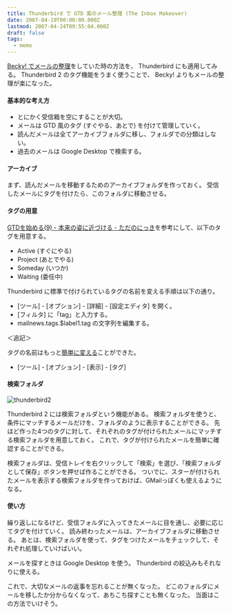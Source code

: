 ```yaml
---
title: Thunderbird で GTD 風のメール整理 (The Inbox Makeover)
date: 2007-04-19T00:00:00.000Z
lastmod: 2007-04-24T09:55:04.000Z
draft: false
tags:
  - memo
---
```


[Becky! でメールの整理](/posts/20060105/p01)をしていた時の方法を、 Thunderbird にも適用してみる。 Thunderbird 2 のタグ機能をうまく使うことで、 Becky! よりもメールの整理が楽になった。

#### 基本的な考え方

- とにかく受信箱を空にすることが大切。
- メールは GTD 風のタグ (すぐやる、あとで) を付けて管理していく。
- 読んだメールは全てアーカイブフォルダに移し、フォルダでの分類はしない。
- 過去のメールは Google Desktop で検索する。

#### アーカイブ

まず、読んだメールを移動するためのアーカイブフォルダを作っておく。 受信したメールにタグを付けたら、このフォルダに移動させる。

#### タグの用意

[GTDを始める(9) - 本来の姿に近づける - ただのにっき](http://sho.tdiary.net/20060903.html#p01)を参考にして、以下のタグを用意する。

- Active (すぐにやる)
- Project (あとでやる)
- Someday (いつか)
- Waiting (委任中)

Thunderbird に標準で付けられているタグの名前を変える手順は以下の通り。

- \[ツール] - \[オプション] - \[詳細] - \[設定エディタ] を開く。
- \[フィルタ] に「tag」と入力する。
- mailnews.tags.$label1.tag の文字列を編集する。

＜追記＞

タグの名前はもっと[簡単に変える](http://d.hatena.ne.jp/ryuzi_kambe/20070419/p8)ことができた。

- \[ツール] - \[オプション] - \[表示] - \[タグ]

#### 検索フォルダ

![thunderbird2](@/assets/flickr/465227848.jpg "thunderbird2")

Thunderbird 2 には検索フォルダという機能がある。 検索フォルダを使うと、条件にマッチするメールだけを、フォルダのように表示することができる。 先ほど作った4つのタグに対して、それぞれのタグが付けられたメールにマッチする検索フォルダを用意しておく。 これで、タグが付けられたメールを簡単に確認することができる。

検索フォルダは、受信トレイを右クリックして「検索」を選び、「検索フォルダとして保存」ボタンを押せば作ることができる。 ついでに、スターが付けられたメールを表示する検索フォルダを作っておけば、GMailっぽくも使えるようになる。

#### 使い方

繰り返しになるけど、受信フォルダに入ってきたメールに目を通し、必要に応じてタグを付けていく。 読み終わったメールは、アーカイブフォルダに移動させる。 あとは、検索フォルダを使って、タグをつけたメールをチェックして、それぞれ処理していけばいい。

メールを探すときは Google Desktop を使う。 Thunderbird の絞込みもそれなりに使える。

これで、大切なメールの返事を忘れることが無くなった。 どこのフォルダにメールを移したか分からなくなって、あちこち探すことも無くなった。 当面はこの方法でいけそう。
